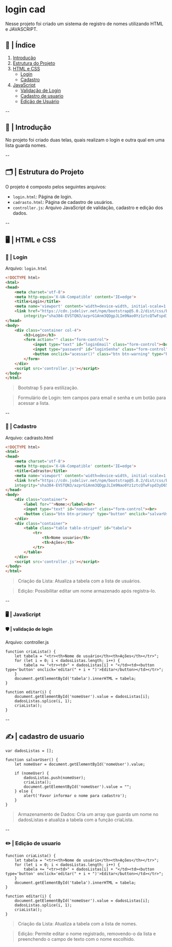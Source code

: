 # login cad

Nesse projeto foi criado um sistema de registro de nomes utilizando HTML e JAVASCRIPT.

 ## 🔗 | Índice 

1. [Introdução](#introdução)
2. [Estrutura do Projeto](#estrutura-do-projeto)
3. [HTML e CSS](#html-e-css)
   - [Login](#login)
   - [Cadastro](#cadastro)
4. [JavaScript](#javascript)
   - [Validação de Login](#validação-de-login)
   - [Cadastro de usuario](#cadastro-de-usuario)
   - [Edição de Usuário](#edição-de-usuário)

--

## 🚀 | Introdução

No projeto foi criado duas telas, quais realizam o login e outra qual em uma lista guarda nomes.

--

## 🗂️ | Estrutura do Projeto

O projeto é composto pelos seguintes arquivos:
- `login.html`: Página de login.
- `cadrasto.html`: Página de cadastro de usuários.
- `controller.js`: Arquivo JavaScript de validação, cadastro e edição dos dados.

--

## 🖥️ | HTML e CSS

### 🔑 | Login

Arquivo: `login.html`


```html
<!DOCTYPE html>
<html>
<head>
    <meta charset='utf-8'>
    <meta http-equiv='X-UA-Compatible' content='IE=edge'>
    <title>Login</title>
    <meta name='viewport' content='width=device-width, initial-scale=1'>
    <link href="https://cdn.jsdelivr.net/npm/bootstrap@5.0.2/dist/css/bootstrap.min.css" rel="stylesheet"
        integrity="sha384-EVSTQN3/azprG1Anm3QDgpJLIm9Nao0Yz1ztcQTwFspd3yD65VohhpuuCOmLASjC" crossorigin="anonymous">
</head>
<body>
    <div class="container col-4">
        <h3>Login</h3>
        <form action="" class="form-control">
            <input type="text" id="loginEmail" class="form-control"><br>
            <input type="password" id="loginSenha" class="form-control"><br>
            <button onclick="acessar()" class="btn btn-warning" type="button">ACESSAR</button>
        </form>
    </div>    
    <script src='controller.js'></script>
</body>
</html>
```

>  Bootstrap 5 para estilização.

>  Formulário de Login: tem campos para email e senha e um botão para acessar a lista.

--

### 📝 | Cadastro

Arquivo: cadrasto.html


````html
<!DOCTYPE html>
<html>
<head>
    <meta charset='utf-8'>
    <meta http-equiv='X-UA-Compatible' content='IE=edge'>
    <title>Cadrasto</title>
    <meta name='viewport' content='width=device-width, initial-scale=1'>
    <link href="https://cdn.jsdelivr.net/npm/bootstrap@5.0.2/dist/css/bootstrap.min.css" rel="stylesheet"
    integrity="sha384-EVSTQN3/azprG1Anm3QDgpJLIm9Nao0Yz1ztcQTwFspd3yD65VohhpuuCOmLASjC" crossorigin="anonymous">
</head>
<body>
    <div class="container">
        <label for="">Nome:</label><br>
        <input type="text" id="nomeUser" class="form-control"><br>
        <button class="btn btn-primary" type="button" onclick="salvarUser()">SALVAR</button>
    </div>
    <div class="container">
        <table class="table table-striped" id="tabela">
            <tr>
                <th>Nome usuario</th>
                <th>Ações</th>
            </tr>
        </table>
    </div>
    <script src='controller.js'></script>
</body>
</html>
````

> Criação da Lista: Atualiza a tabela com a lista de usuários.

> Edição: Possibilitar editar um nome armazenado após registra-lo.

--
### 🖥️ | JavaScript



####  🛡️ | validação de login

Arquivo: controller.js

``` validação
function criaLista() {
    let tabela = "<tr><th>Nome de usuário</th><th>Ações</th></tr>";
    for (let i = 0; i < dadosListas.length; i++) {
        tabela += "<tr><td>" + dadosListas[i] + "</td><td><button type='button' onclick='editar(" + i + ")'>Editar</button></td></tr>";
    }
    document.getElementById('tabela').innerHTML = tabela;
}

function editar(i) {
    document.getElementById('nomeUser').value = dadosListas[i];
    dadosListas.splice(i, 1);
    criaLista();
}
````
--

## ✍️ | cadastro de usuario

````
var dadosListas = [];

function salvarUser() {
    let nomeUser = document.getElementById('nomeUser').value;

    if (nomeUser) {
        dadosListas.push(nomeUser);
        criaLista();
        document.getElementById('nomeUser').value = "";
    } else {
        alert('Favor informar o nome para cadastro');
    }
}
````

> Armazenamento de Dados: Cria um array que guarda um nome no dadosListas e atualiza a tabela com a função criaLista.

--

### ✏️ | Edição de usuario

````
function criaLista() {
    let tabela = "<tr><th>Nome de usuário</th><th>Ações</th></tr>";
    for (let i = 0; i < dadosListas.length; i++) {
        tabela += "<tr><td>" + dadosListas[i] + "</td><td><button type='button' onclick='editar(" + i + ")'>Editar</button></td></tr>";
    }
    document.getElementById('tabela').innerHTML = tabela;
}

function editar(i) {
    document.getElementById('nomeUser').value = dadosListas[i];
    dadosListas.splice(i, 1);
    criaLista();
}
````

> Criação da Lista: Atualiza a tabela com a lista de nomes.

> Edição: Permite editar o nome registrado, removendo-o da lista e preenchendo o campo de texto com o nome escolhido.